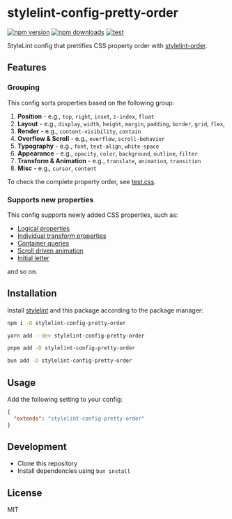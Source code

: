 # stylelint-config-pretty-order

[![npm version][npm-version-src]][npm-version-href]
[![npm downloads][npm-downloads-src]][npm-downloads-href]
[![test](https://github.com/Tsuyoshi84/stylelint-config-pretty-order/actions/workflows/test.yml/badge.svg)](https://github.com/Tsuyoshi84/stylelint-config-pretty-order/actions/workflows/test.yml)

StyleLint config that prettifies CSS property order with [stylelint-order](https://github.com/hudochenkov/stylelint-order).

## Features

### Grouping

This config sorts properties based on the following group:

1. **Position** - e.g., `top`, `right`, `inset`, `z-index`, `float`
1. **Layout** - e.g., `display`, `width`, `height`, `margin`, `padding`, `border`, `grid`, `flex`,
1. **Render** - e.g., `content-visibility`, `contain`
1. **Overflow & Scroll** - e.g., `overflow`, `scroll-behavior`
1. **Typography** - e.g., `font`, `text-align`, `white-space`
1. **Appearance** - e.g., `opacity`, `color`, `background`, `outline`, `filter`
1. **Transform & Animation** - e.g., `translate`, `animation`, `transition`
1. **Misc** - e.g., `cursor`, `content`

To check the complete property order, see [test.css](/test/test.css).

### Supports new properties

This config supports newly added CSS properties, such as:

- [Logical properties](https://developer.mozilla.org/en-US/docs/Web/CSS/CSS_logical_properties_and_values)
- [Individual transform properties](https://web.dev/articles/css-individual-transform-properties)
- [Container queries](https://developer.mozilla.org/en-US/docs/Web/CSS/CSS_Container_Queries)
- [Scroll driven animation](https://developer.chrome.com/articles/scroll-driven-animations/)
- [Initial letter](https://developer.chrome.com/blog/control-your-drop-caps-with-css-initial-letter/)

and so on.

## Installation

Install [stylelint](https://github.com/stylelint/stylelint) and this package according to the package manager:

```bash
npm i -D stylelint-config-pretty-order
```

```bash
yarn add --dev stylelint-config-pretty-order
```

```bash
pnpm add -D stylelint-config-pretty-order
```

```bash
bun add -D stylelint-config-pretty-order
```

## Usage

Add the following setting to your config:

```json
{
  "extends": "stylelint-config-pretty-order"
}
```

## Development

- Clone this repository
- Install dependencies using `bun install`

## License

MIT

<!-- Badges -->

[npm-version-src]: https://img.shields.io/npm/v/stylelint-config-pretty-order?style=flat-square
[npm-version-href]: https://npmjs.com/package/stylelint-config-pretty-order
[npm-downloads-src]: https://img.shields.io/npm/dm/stylelint-config-pretty-order?style=flat-square
[npm-downloads-href]: https://npmjs.com/package/stylelint-config-pretty-order

